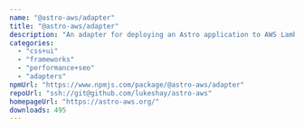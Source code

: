 ```yaml
---
name: "@astro-aws/adapter"
title: "@astro-aws/adapter"
description: "An adapter for deploying an Astro application to AWS Lambda"
categories:
  - "css+ui"
  - "frameworks"
  - "performance+seo"
  - "adapters"
npmUrl: "https://www.npmjs.com/package/@astro-aws/adapter"
repoUrl: "ssh://git@github.com/lukeshay/astro-aws"
homepageUrl: "https://astro-aws.org/"
downloads: 495
---
```

